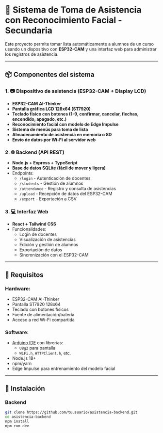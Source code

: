 # 📸 Sistema de Toma de Asistencia con Reconocimiento Facial - Secundaria

Este proyecto permite tomar lista automáticamente a alumnos de un curso usando un dispositivo con **ESP32-CAM** y una interfaz web para administrar los registros de asistencia.

---

## 📦 Componentes del sistema

### 1. 📷 Dispositivo de asistencia (ESP32-CAM + Display LCD)
- **ESP32-CAM AI-Thinker**
- **Pantalla gráfica LCD 128x64 (ST7920)**
- **Teclado físico con botones (1-9, confirmar, cancelar, flechas, encendido, apagado, etc.)**
- **Reconocimiento facial con modelo de Edge Impulse**
- **Sistema de menús para toma de lista**
- **Almacenamiento de asistencia en memoria o SD**
- **Envío de datos por Wi-Fi al servidor web**

### 2. 🌐 Backend (API REST)
- **Node.js + Express + TypeScript**
- **Base de datos SQLite (fácil de mover y ligera)**
- Endpoints:
  - `/login` - Autenticación de docentes
  - `/students` - Gestión de alumnos
  - `/attendance` - Registro y consulta de asistencias
  - `/upload` - Recepción de datos del ESP32-CAM
  - `/export` - Exportación a CSV

### 3. 💻 Interfaz Web
- **React + Tailwind CSS**
- Funcionalidades:
  - Login de docentes
  - Visualización de asistencias
  - Edición y gestión de alumnos
  - Exportación de datos
  - Sincronización con el ESP32-CAM

---

## 🧰 Requisitos

### Hardware:
- ESP32-CAM AI-Thinker
- Pantalla ST7920 128x64
- Teclado con botones físicos
- Fuente de alimentación/batería
- Acceso a red Wi-Fi compartida

### Software:
- [Arduino IDE](https://www.arduino.cc/en/software) con librerías:
  - `U8g2` para pantalla
  - `WiFi.h`, `HTTPClient.h`, etc.
- Node.js 18+
- npm/yarn
- Edge Impulse para entrenamiento del modelo facial

---

## 🚀 Instalación

### Backend

```bash
git clone https://github.com/tuusuario/asistencia-backend.git
cd asistencia-backend
npm install
npm run dev
